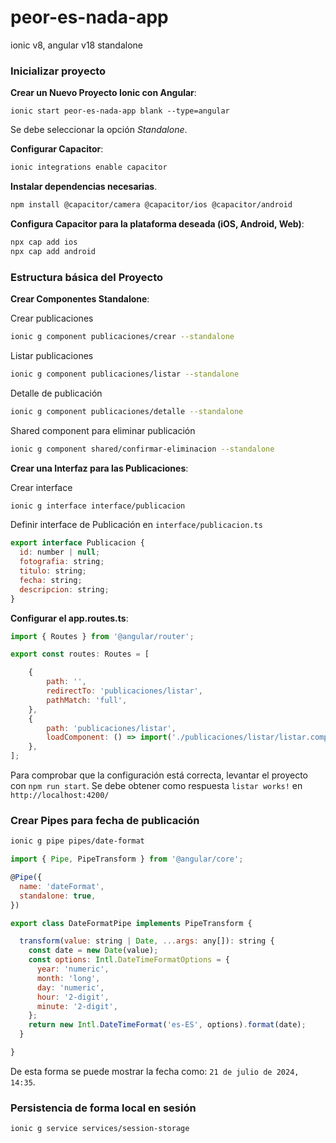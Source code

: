 # peor-es-nada-app
 ionic v8, angular v18 standalone

### Inicializar proyecto

**Crear un Nuevo Proyecto Ionic con Angular**:

```bach
ionic start peor-es-nada-app blank --type=angular
```

Se debe seleccionar la opción *Standalone*.

**Configurar Capacitor**:

```bash
ionic integrations enable capacitor
```

**Instalar dependencias necesarias**.

```bash
npm install @capacitor/camera @capacitor/ios @capacitor/android
```

**Configura Capacitor para la plataforma deseada (iOS, Android, Web)**:

```bash
npx cap add ios
npx cap add android
```

### Estructura básica del Proyecto

**Crear Componentes Standalone**:

Crear publicaciones
```bash
ionic g component publicaciones/crear --standalone
```

Listar publicaciones
```bash
ionic g component publicaciones/listar --standalone
```

Detalle de publicación
```bash
ionic g component publicaciones/detalle --standalone
```

Shared component para eliminar publicación
```bash
ionic g component shared/confirmar-eliminacion --standalone
```

**Crear una Interfaz para las Publicaciones**:

Crear interface
```bash
ionic g interface interface/publicacion
```

Definir interface de Publicación en `interface/publicacion.ts`
```js
export interface Publicacion {
  id: number | null;
  fotografia: string;
  titulo: string;
  fecha: string;
  descripcion: string;
}
```

**Configurar el app.routes.ts**:

```js
import { Routes } from '@angular/router';

export const routes: Routes = [

	{
		path: '',
		redirectTo: 'publicaciones/listar',
		pathMatch: 'full',
	},
	{
		path: 'publicaciones/listar',	
		loadComponent: () => import('./publicaciones/listar/listar.component').then((m) => m.ListarComponent),
	},
];

```

Para comprobar que la configuración está correcta, levantar el proyecto con `npm run start`.
Se debe obtener como respuesta `listar works!` en `http://localhost:4200/`

### Crear Pipes para fecha de publicación

```bash
ionic g pipe pipes/date-format
```

```js
import { Pipe, PipeTransform } from '@angular/core';

@Pipe({
  name: 'dateFormat',
  standalone: true,
})

export class DateFormatPipe implements PipeTransform {

  transform(value: string | Date, ...args: any[]): string {
    const date = new Date(value);
    const options: Intl.DateTimeFormatOptions = {
      year: 'numeric',
      month: 'long',
      day: 'numeric',
      hour: '2-digit',
      minute: '2-digit',
    };
    return new Intl.DateTimeFormat('es-ES', options).format(date);
  }

}
```

De esta forma se puede mostrar la fecha como: `21 de julio de 2024, 14:35`.

### Persistencia de forma local en sesión

```bash
ionic g service services/session-storage
```
